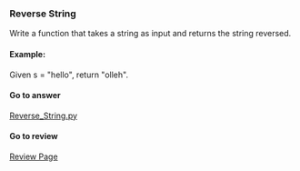 ### Reverse String

Write a function that takes a string as input and returns the string reversed.

#### Example:

Given s = "hello", return "olleh".

####  Go to answer

[Reverse_String.py](https://github.com/Kelv1nYu/LeetCode_Practices/blob/master/Code/Reverse_String.py)

#### Go to review

[Review Page](https://github.com/Kelv1nYu/LeetCode_Practices/blob/master/ReviewPage.md)